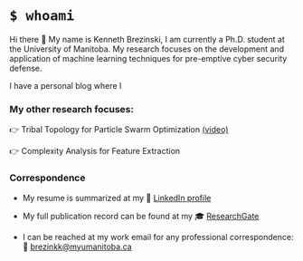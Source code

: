 # `$ whoami`

Hi there :wave: My name is Kenneth Brezinski, I am currently a Ph.D. student at the University of Manitoba. My research focuses on the development and application of machine learning techniques for pre-emptive cyber security defense.

I have a personal blog where I 


### My other research focuses:

:point_right: Tribal Topology for Particle Swarm Optimization [(video)](https://www.youtube.com/watch?v=XDp48-GkkeA&t=599s) 

:point_right: Complexity Analysis for Feature Extraction


### Correspondence

- My resume is summarized at my :link: [LinkedIn profile](https://www.linkedin.com/in/kenneth-brezinski-b65a05136/)  

- My full publication record can be found at my :mortar_board: [ResearchGate](https://www.researchgate.net/profile/Kenneth_Brezinski2)  

- I can be reached at my work email for any professional correspondence: :e-mail: brezinkk@myumanitoba.ca
